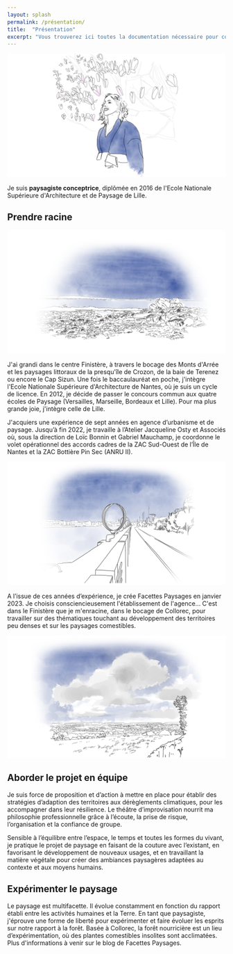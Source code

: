 ```yaml
---
layout: splash
permalink: /présentation/
title:  "Présentation"
excerpt: "Vous trouverez ici toutes la documentation nécessaire pour connaître le projet."
---
```



![Juliette Ols](/assets/images/FP.jpg)

Je suis <b>paysagiste conceptrice</b>, diplômée en 2016 de l'Ecole Nationale Supérieure d'Architecture et de Paysage de Lille.


## Prendre racine

![La baie de Terenez](/assets/images/FP0.jpg)

J'ai grandi dans le centre Finistère, à travers le bocage des Monts d'Arrée et les paysages littoraux de la presqu'île de Crozon, de la baie de Terenez ou encore le Cap Sizun.
Une fois le baccaulauréat en poche, j'intègre l'Ecole Nationale Supérieure d'Architecture de Nantes, où je suis un cycle de licence.
En 2012, je décide de passer le concours commun aux quatre écoles de Paysage (Versailles, Marseille, Bordeaux et Lille). Pour ma plus grande joie, j'intègre celle de Lille.

J'acquiers une expérience de sept années en agence d’urbanisme et de paysage. Jusqu’à fin 2022, je travaille à l’Atelier Jacqueline Osty et Associés où, sous la direction de Loïc Bonnin et Gabriel Mauchamp, je coordonne le volet opérationnel des accords cadres de la ZAC Sud-Ouest de l’Île de Nantes et la ZAC Bottière Pin Sec (ANRU II).

![Le quai des Antilles](/assets/images/FP2.jpg)

A l’issue de ces années d’expérience, je crée Facettes Paysages en janvier 2023. Je choisis consciencieusement l'établissement de l'agence...
C'est dans le Finistère que je m'enracine, dans le bocage de Collorec, pour travailler sur des thématiques touchant au développement des territoires peu denses et sur les paysages comestibles.

![Le bocage de Collorec](/assets/images/FP1.jpg)

## Aborder le projet en équipe

Je suis force de proposition et d’action à mettre en place pour établir des stratégies d’adaption des territoires aux dérèglements climatiques, pour les accompagner dans leur résilience.
Le théâtre d’improvisation nourrit ma philosophie professionnelle grâce à l’écoute, la prise de risque, l’organisation et la confiance de groupe.

Sensible à l’équilibre entre l’espace, le temps et toutes les formes du vivant, je pratique le projet de paysage en faisant de la couture avec l’existant, en favorisant le développement de nouveaux usages, et en travaillant la matière végétale pour créer des ambiances paysagères adaptées au contexte et aux moyens humains.

## Expérimenter le paysage

Le paysage est multifacette. Il évolue constamment en fonction du rapport établi entre les activités humaines et la Terre. En tant que paysagiste, j'éprouve une forme de liberté pour expérimenter et faire évoluer les esprits sur notre rapport à la forêt. Basée à Collorec, la forêt nourricière est un lieu d’expérimentation, où des plantes comestibles insolites sont acclimatées.
Plus d'informations à venir sur le blog de Facettes Paysages.



